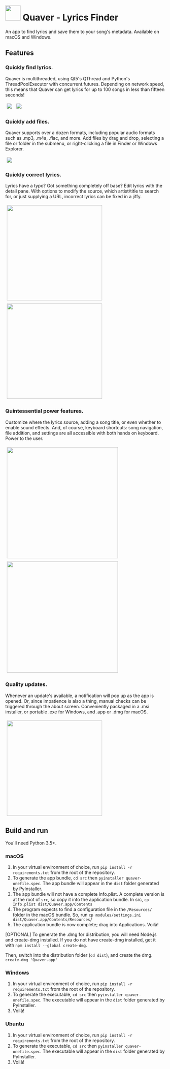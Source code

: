 # <img src="/docs/icon/icon.png?raw=true" height="48"> Quaver - Lyrics Finder
An app to find lyrics and save them to your song's metadata. Available on macOS and Windows.


## Features

### Quickly find lyrics.
Quaver is multithreaded, using Qt5's QThread and Python's ThreadPoolExecutor with concurrent.futures. Depending on network speed, this means that Quaver can get lyrics for up to 100 songs in less than fifteen seconds!

<img src="/docs/screenshots/mac/list.png?raw=true" style="margin: 5px">
<img src="/docs/screenshots/mac/list_dark.png?raw=true" style="margin: 5px">

### Quickly add files.
Quaver supports over a dozen formats, including popular audio formats such as .mp3, .m4a, .flac, and more. Add files by drag and drop, selecting a file or folder in the submenu, or right-clicking a file in Finder or Windows Explorer.

<img src="/docs/screenshots/mac/empty_dark.png?raw=true" style="margin: 5px">

### Quickly correct lyrics.
Lyrics have a typo? Got something completely off base? Edit lyrics with the detail pane. With options to modify the source, which artist/title to search for, or just supplying a URL, incorrect lyrics can be fixed in a jiffy.

<img src="/docs/screenshots/windows/lyrics.png?raw=true" height="300" style="margin: 5px"> <img src="/docs/screenshots/windows/metadata.png?raw=true" height="300" style="margin: 5px">

### Quintessential power features.
Customize where the lyrics source, adding a song title, or even whether to enable sound effects. And, of course, keyboard shortcuts: song navigation, file addition, and settings are all accessible with both hands on keyboard. Power to the user.

<img src="/docs/screenshots/mac/lyrics.png?raw=true" height="350" style="margin: 5px"> <img src="/docs/screenshots/mac/settings.png?raw=true" height="350" style="margin: 5px">

### Quality updates.
Whenever an update's available, a notification will pop up as the app is opened. Or, since impatience is also a thing, manual checks can be triggered through the about screen. Conveniently packaged in a .msi installer, or portable .exe for Windows, and .app or .dmg for macOS.

<img src="/docs/screenshots/mac/about.png?raw=true" height="300" style="margin: 5px">

## Build and run

You'll need Python 3.5+.

### macOS

1. In your virtual environment of choice, run ```pip install -r requirements.txt``` from the root of the repository.
2. To generate the app bundle, ```cd src``` then ```pyinstaller quaver-onefile.spec```. The app bundle will appear in the ```dist``` folder generated by PyInstaller.
3. The app bundle will not have a complete Info.plist. A complete version is at the root of ```src```, so copy it into the application bundle. In src, ```cp Info.plist dist/Quaver.app/Contents```
4. The program expects to find a configuration file in the `/Resources/` folder in the macOS bundle. So, run ```cp modules/settings.ini dist/Quaver.app/Contents/Resources/```
5. The application bundle is now complete; drag into Applications. Voilà!

[OPTIONAL]
To generate the .dmg for distribution, you will need Node.js and create-dmg installed. If you do not have create-dmg installed, get it with ```npm install --global create-dmg```.

Then, switch into the distribution folder (```cd dist```), and create the dmg. ```create-dmg 'Quaver.app'```

### Windows
1. In your virtual environment of choice, run ```pip install -r requirements.txt``` from the root of the repository.
2. To generate the executable, ```cd src``` then ```pyinstaller quaver-onefile.spec```. The executable will appear in the ```dist``` folder generated by PyInstaller.
3. Voilà!


### Ubuntu

1. In your virtual environment of choice, run ```pip install -r requirements.txt``` from the root of the repository.
2. To generate the executable, ```cd src``` then ```pyinstaller quaver-onefile.spec```. The executable will appear in the ```dist``` folder generated by PyInstaller.
3. Voilà!



